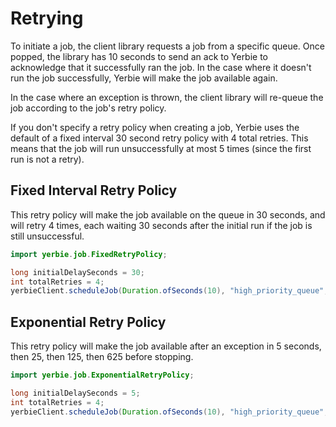 # Retrying

To initiate a job, the client library requests a job from a specific queue. Once popped, the library has 10 seconds to send an ack to Yerbie to acknowledge that it successfully ran the job. In the case where it doesn't run the job successfully, Yerbie will make the job available again.

In the case where an exception is thrown, the client library will re-queue the job according to the job's retry policy.

If you don't specify a retry policy when creating a job, Yerbie uses the default of a fixed interval 30 second retry policy with 4 total retries. This means that the job will run unsuccessfully at most 5 times (since the first run is not a retry).

## Fixed Interval Retry Policy
This retry policy will make the job available on the queue in 30 seconds, and will retry 4 times, each waiting 30 seconds after the initial run if the job is still unsuccessful.

```java
import yerbie.job.FixedRetryPolicy;

long initialDelaySeconds = 30;
int totalRetries = 4;
yerbieClient.scheduleJob(Duration.ofSeconds(10), "high_priority_queue", new TestJobData("naota_nandaba"), new FixedRetryPolicy(initialDelaySeconds, totalRetries));
```

## Exponential Retry Policy
This retry policy will make the job available after an exception in 5 seconds, then 25, then 125, then 625 before stopping.

```java
import yerbie.job.ExponentialRetryPolicy;

long initialDelaySeconds = 5;
int totalRetries = 4;
yerbieClient.scheduleJob(Duration.ofSeconds(10), "high_priority_queue", new TestJobData("naota_nandaba"), new ExponentialRetryPolicy(initialDelaySeconds, totalRetries));
```

